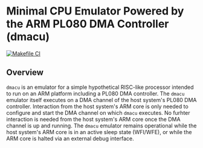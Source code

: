 # Minimal CPU Emulator Powered by the ARM PL080 DMA Controller (dmacu)

[![Makefile CI](https://github.com/jowinter/dmacu/actions/workflows/makefile.yml/badge.svg)](https://github.com/jowinter/dmacu/actions/workflows/makefile.yml)

## Overview
`dmacu` is an emulator for a simple hypothetical RISC-like processor intended to run on an ARM platform including a PL080 DMA controller.
The `dmacu` emulator itself executes on a DMA channel of the host system's PL080 DMA controller. Interaction from the host system's ARM core
is only needed to configure and start the DMA channel on which `dmacu` executes. No furhter interaction is needed from the host system's ARM
core once the DMA channel is up and running. The `dmacu` emulator remains operational while the host system's ARM core is in an active sleep
state (WFI/WFE), or while the ARM core is halted via an external debug interface.
